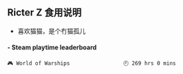 ## Ricter Z 食用说明
- 喜欢猫猫，是个冇猫孤儿

<!-- steam-box start -->
#### - Steam playtime leaderboard
```text
🎮 World of Warships                 🕘 269 hrs 0 mins
```
<!-- Powered by https://github.com/YouEclipse/steam-box . -->
<!-- steam-box end -->
